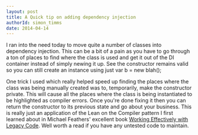 ```yaml
---
layout: post
title: A Quick tip on adding dependency injection
authorId: simon_timms
date: 2014-04-14
---
```


I ran into the need today to move quite a number of classes into dependency injection. This can be a bit of a pain as you have to go through a ton of places to find where the class is used and get it out of the DI container instead of simply newing it up. See the constructor remains valid so you can still create an instance using just var b = new blah();

One trick I used which really helped speed up finding the places where the class was being manually created was to, temporarily, make the constructor private. This will cause all the places where the class is being instantiated to be highlighted as compiler errors. Once you're done fixing it then you can return the constructor to its previous state and go about your business. This is really just an application of the Lean on the Compiler pattern I first learned about in Michael Feathers' excellent book [Working Effectively with Legacy Code](http://www.amazon.ca/Working-Effectively-Legacy-Michael-Feathers/dp/0131177052). Well worth a read if you have any untested code to maintain.



